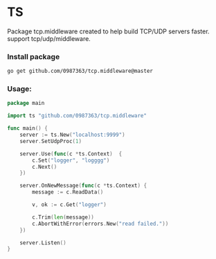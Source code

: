 # TS
Package tcp.middleware created to help build TCP/UDP servers faster. support tcp/udp/middleware.

### Install package

``` bash
go get github.com/0987363/tcp.middleware@master
```

### Usage:

``` go
package main

import ts "github.com/0987363/tcp.middleware"

func main() {
	server := ts.New("localhost:9999")
	server.SetUdpProc(1)

    server.Use(func(c *ts.Context)  {
        c.Set("logger", "logggg")
        c.Next()
    })

	server.OnNewMessage(func(c *ts.Context) {
		message := c.ReadData()

		v, ok := c.Get("logger")

		c.Trim(len(message))
		c.AbortWithError(errors.New("read failed."))
	})

    server.Listen()
}
```
